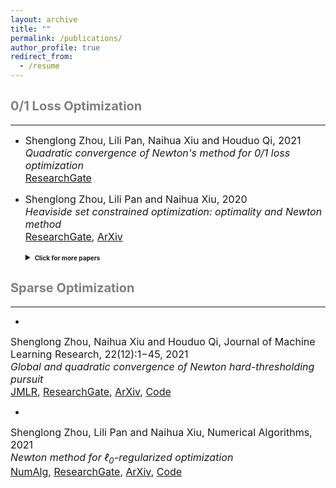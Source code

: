 ```yaml
---
layout: archive
title: ""
permalink: /publications/
author_profile: true
redirect_from:
  - /resume
---
```

 
## <span style="color:grey"><b style="font-size:20px"> 0/1 Loss Optimization</b></span> 
---

* <font size=3>
  Shenglong Zhou, Lili Pan, Naihua Xiu and Houduo Qi, 2021 <br>
  <i>Quadratic convergence of Newton's method for 0/1 loss optimization</i><br>
  <a href="https://www.researchgate.net/publication/350442413">ResearchGate</a> 
  </font>
  
* <font size=3> Shenglong Zhou, Lili Pan and Naihua Xiu, 2020 <br>
  <i>Heaviside set constrained optimization: optimality and Newton method</i><br>
  <a href="https://www.researchgate.net/publication/343362652">ResearchGate</a>,
  <a href="https://arxiv.org/abs/2007.15737">ArXiv</a> 
  </font>
  <br> 
  <details markdown="1"> 
  <summary><b style="font-size:10px">Click for more papers</b></summary> 
    
  * <font size=3>Shenglong Zhou, Ziyan Luo and Naihua Xiu, 2021 <br> 
    <i>Computing one-bit compressive sensing via double-sparsity constrained optimization</i><br>
    <a href="https://www.researchgate.net/publication/348371863">ResearchGate</a>,
    <a href="https://arxiv.org/abs/2101.03599">ArXiv</a>,
    <a href="https://github.com/ShenglongZhou/GPSP">Code</a> 
    </font>

  * <font size=3>Huajun Wang, Yuanhai Shao, Shenglong Zhou, Ce Zhang and Naihua Xiu, 2019 <br>
    <i>Support vector machine classifier via L0/1 soft-margin loss</i><br>
    <a href="https://www.researchgate.net/publication/338717629">ResearchGate</a>,
    <a href="https://arxiv.org/abs/1912.07418">ArXiv</a>,
    <a href="https://github.com/Huajun-Wang/L01ADMM">Code</a> 
    </font>
     
  </details> 
 


## <span style="color:grey"><b style="font-size:20px">Sparse Optimization</b></span>
---

  * <font size=3>
  Shenglong Zhou, Naihua Xiu and Houduo Qi, Journal of Machine Learning Research, 22(12):1−45, 2021<br>
  <i>Global and quadratic convergence of Newton hard-thresholding pursuit</i><br>
  <a href="https://jmlr.org/papers/v22/19-026.html">JMLR</a>, 
  <a href="https://www.researchgate.net/publication/330224407">ResearchGate</a>, 
  <a href="https://arxiv.org/abs/1901.02763">ArXiv</a>, 
  <a href="https://github.com/ShenglongZhou/NHTPver2">Code</a>
  </font>
  
  * <font size=3>
  Shenglong Zhou, Lili Pan and Naihua Xiu,  Numerical Algorithms, 2021 <br>
  <i>Newton method  for $\ell_0$-regularized optimization</i><br>
  <a href="https://doi.org/10.1007/s11075-021-01085-x">NumAlg</a>, 
  <a href="https://www.researchgate.net/publication/340563338">ResearchGate</a>, 
  <a href="https://arxiv.org/abs/2004.05132">ArXiv</a>, 
  <a href="https://github.com/ShenglongZhou/NL0R">Code</a>
  </font>
